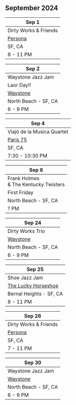 ## September 2024

| Sep 1
|-
| Dirty Works & Friends
| <a href="https://www.persona-sf.com" target="new">Persona</a>
| SF, CA
| 8 - 11 PM

| Sep 2
|-
| Waystone Jazz Jam
| Laor Day!!
| <a href="https://www.waystonesf.com" target="new">Waystone</a>
| North Beach - SF, CA
| 6 - 9 PM

| Sep 4
|-
| Viajó de la Musica Quartet
|  <a href="https://lppsf.com" target="paris75">Paris 75</a>
| SF, CA
| 7:30 - 10:30 PM

| Sep 6
|-
| Frank Holmes <br/>& The Kentucky Twisters <br/>
| First Friday
| North Beach - SF, CA
| ? PM

| Sep 24
|-
| Dirty Works Trio
| <a href="https://www.waystonesf.com" target="new">Waystone</a>
| North Beach - SF, CA
| 6 - 9 PM

| Sep 25
|-
| Shoe Jazz Jam
| <a href="https://www.theluckyhorseshoebar.com/" target="Shoe">The Lucky Horseshoe</a>
| Bernal Heights - SF, CA
| 8 - 11 PM

| Sep 26
|-
| Dirty Works & Friends
| <a href="https://www.persona-sf.com" target="new">Persona</a>
| SF, CA
| 7 - 11 PM

| Sep 30
|-
| Waystone Jazz Jam
| <a href="https://www.waystonesf.com" target="new">Waystone</a>
| North Beach - SF, CA
| 6 - 9 PM
